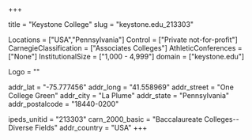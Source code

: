 
+++

title = "Keystone College"
slug = "keystone.edu_213303"

Locations = ["USA","Pennsylvania"]
Control = ["Private not-for-profit"]
CarnegieClassification = ["Associates Colleges"]
AthleticConferences = ["None"]
InstitutionalSize = ["1,000 - 4,999"]
domain = ["keystone.edu"]

Logo = ""

addr_lat = "-75.777456"
addr_long = "41.558969"
addr_street = "One College Green"
addr_city = "La Plume"
addr_state = "Pennsylvania"
addr_postalcode = "18440-0200"

ipeds_unitid = "213303"
carn_2000_basic = "Baccalaureate Colleges--Diverse Fields"
addr_country = "USA"
+++
    
